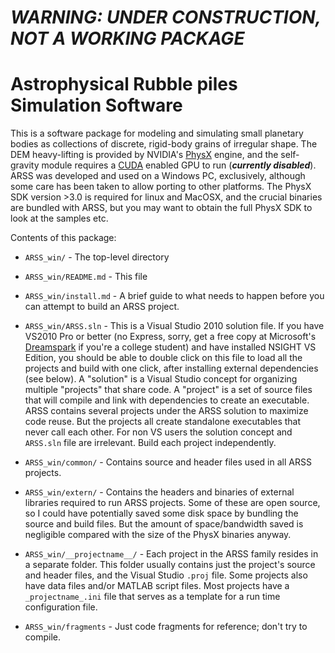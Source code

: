 # _WARNING: UNDER CONSTRUCTION, NOT A WORKING PACKAGE_
# Astrophysical Rubble piles Simulation Software

This is a software package for modeling and simulating small planetary bodies as
collections of discrete, rigid-body grains of irregular shape. The DEM
heavy-lifting is provided by NVIDIA's
[PhysX](https://developer.nvidia.com/technologies/physx) engine, and the
self-gravity module requires a
[CUDA](https://developer.nvidia.com/category/zone/cuda-zone) enabled GPU to run
(**_currently disabled_**).
ARSS was developed and used on a Windows PC, exclusively, although some care has
been taken to allow porting to other platforms. The PhysX SDK version >3.0 is
required for linux and MacOSX, and the crucial binaries are bundled with ARSS, but
you may want to obtain the full PhysX SDK to look at the samples etc.

Contents of this package:

+ `ARSS_win/`  -  The top-level directory

+ `ARSS_win/README.md` - This file

+ `ARSS_win/install.md` - A brief guide to what needs to happen before you can
  attempt to build an ARSS project.

+ `ARSS_win/ARSS.sln` - This is a Visual Studio 2010 solution file. If you have
  VS2010 Pro or better (no Express, sorry, get a free copy at Microsoft's
  [Dreamspark](https://imagine.microsoft.com/en-us/custom/Dreamspark) if you're
  a college student) and have installed NSIGHT VS Edition, you should be able to
  double click on this file to load all the projects and build with one click,
  after installing external dependencies (see below). A  "solution" is a Visual
  Studio concept for organizing multiple "projects" that share code. A "project"
  is a set of source files that will compile and link with dependencies to create
  an executable. ARSS contains several projects under the ARSS solution to maximize
  code reuse. But the projects all create standalone executables that never call
  each other. For non VS users the solution concept and `ARSS.sln` file are
  irrelevant. Build each project independently.

+ `ARSS_win/common/` - Contains source and header files used in all ARSS projects.

+ `ARSS_win/extern/` - Contains the headers and binaries of external libraries
  required to run ARSS projects. Some of these are open source, so I could have
  potentially saved some disk space by bundling the source and build files. But
  the amount of space/bandwidth saved is negligible compared with the size of the
  PhysX binaries anyway.

+ `ARSS_win/__projectname__/` - Each project in the ARSS family resides in a
  separate folder. This folder usually contains just the project's source and
  header files, and the Visual Studio `.proj` file. Some projects also have data
  files and/or MATLAB script files. Most projects have a `_projectname_.ini` file
  that serves as a template for a run time configuration file.

+ `ARSS_win/fragments` - Just code fragments for reference; don't try to compile.
